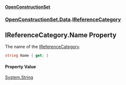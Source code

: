 #### [OpenConstructionSet](index.md 'index')
### [OpenConstructionSet.Data](index.md#OpenConstructionSet_Data 'OpenConstructionSet.Data').[IReferenceCategory](eyfZfdez5ewNEuTa_LLIEQ.md 'OpenConstructionSet.Data.IReferenceCategory')
## IReferenceCategory.Name Property
The name of the [IReferenceCategory](eyfZfdez5ewNEuTa_LLIEQ.md 'OpenConstructionSet.Data.IReferenceCategory').  
```csharp
string Name { get; }
```
#### Property Value
[System.String](https://docs.microsoft.com/en-us/dotnet/api/System.String 'System.String')

